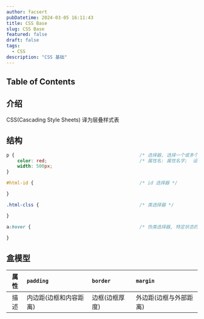 ```yaml
---
author: facsert
pubDatetime: 2024-03-05 16:11:43
title: CSS Base
slug: CSS Base
featured: false
draft: false
tags:
  - CSS
description: "CSS 基础"
---
```


## Table of Contents

## 介绍

CSS(Cascading Style Sheets) 译为层叠样式表

## 结构

```css
p {                                              /* 选择器, 选择一个或多个元素 */
    color: red;                                  /* 属性名: 属性名字;  设定属性值 */
    width: 500px;
}

#html-id {                                       /* id 选择器 */

}

.html-clss {                                     /* 类选择器 */

}

a:hover {                                        /* 伪类选择器, 特定状态的元素 */

}
```

## 盒模型

|属性|`padding`|`border`|`margin`|
|:-:|:-|:-|:-|
|描述|内边距(边框和内容距离)|边框(边框厚度)|外边距(边框与外部距离)|
